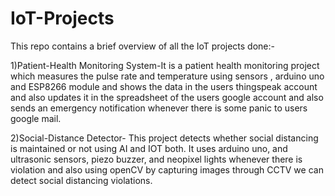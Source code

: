 # IoT-Projects

This repo contains a brief overview of all the IoT projects done:-

1)Patient-Health Monitoring System-It is a patient health monitoring project which measures the pulse rate and temperature using sensors , arduino uno and ESP8266 module and shows the data in the users thingspeak account and also updates it in the spreadsheet of the users google account and also sends an emergency notification whenever there is some panic to users google mail.

2)Social-Distance Detector- This project detects whether social distancing is maintained or not using AI and IOT both. It uses arduino uno, and ultrasonic sensors, piezo buzzer, and neopixel lights whenever there is violation and also using openCV by capturing images through CCTV we can detect social distancing violations.

